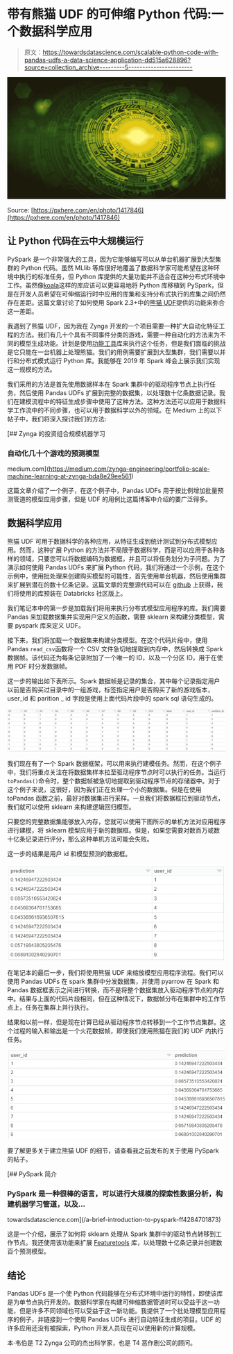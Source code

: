 # 带有熊猫 UDF 的可伸缩 Python 代码:一个数据科学应用

> 原文：<https://towardsdatascience.com/scalable-python-code-with-pandas-udfs-a-data-science-application-dd515a628896?source=collection_archive---------5----------------------->

![](img/986561421ff6d518370bc67fafd47ae7.png)

Source: [https://pxhere.com/en/photo/1417846](https://pxhere.com/en/photo/1417846)

## 让 Python 代码在云中大规模运行

PySpark 是一个非常强大的工具，因为它能够编写可以从单台机器扩展到大型集群的 Python 代码。虽然 MLlib 等库很好地覆盖了数据科学家可能希望在这种环境中执行的标准任务，但 Python 库提供的大量功能并不适合在这种分布式环境中工作。虽然像[koala](https://github.com/databricks/koalas)这样的库应该可以更容易地将 Python 库移植到 PySpark，但是在开发人员希望在可伸缩运行时中应用的库集和支持分布式执行的库集之间仍然存在差距。这篇文章讨论了如何使用 Spark 2.3+中的[熊猫 UDF](https://databricks.com/blog/2017/10/30/introducing-vectorized-udfs-for-pyspark.html)提供的功能来弥合这一差距。

我遇到了熊猫 UDF，因为我在 Zynga 开发的一个项目需要一种扩大自动化特征工程的方法。我们有几十个具有不同事件分类的游戏，需要一种自动化的方法来为不同的模型生成功能。计划是使用[功能工具](https://github.com/Featuretools/featuretools)库来执行这个任务，但是我们面临的挑战是它只能在一台机器上处理熊猫。我们的用例需要扩展到大型集群，我们需要以并行和分布式模式运行 Python 库。我能够在 2019 年 Spark 峰会上展示我们实现这一规模的方法。

我们采用的方法是首先使用数据样本在 Spark 集群中的驱动程序节点上执行任务，然后使用 Pandas UDFs 扩展到完整的数据集，以处理数十亿条数据记录。我们在建模流程中的特征生成步骤中使用了这种方法。这种方法还可以应用于数据科学工作流中的不同步骤，也可以用于数据科学以外的领域。在 Medium 上的以下帖子中，我们将深入探讨我们的方法:

[](https://medium.com/zynga-engineering/portfolio-scale-machine-learning-at-zynga-bda8e29ee561) [## Zynga 的投资组合规模机器学习

### 自动化几十个游戏的预测模型

medium.com](https://medium.com/zynga-engineering/portfolio-scale-machine-learning-at-zynga-bda8e29ee561) 

这篇文章介绍了一个例子，在这个例子中，Pandas UDFs 用于按比例增加批量预测管道的模型应用步骤，但是 UDF 的用例比这篇博客中介绍的要广泛得多。

## 数据科学应用

熊猫 UDF 可用于数据科学的各种应用，从特征生成到统计测试到分布式模型应用。然而，这种扩展 Python 的方法并不局限于数据科学，而是可以应用于各种各样的领域，只要您可以将数据编码为数据框，并且可以将任务划分为子问题。为了演示如何使用 Pandas UDFs 来扩展 Python 代码，我们将通过一个示例，在这个示例中，使用批处理来创建购买模型的可能性，首先使用单台机器，然后使用集群来扩展到潜在的数十亿条记录。这篇文章的完整源代码可以在 [github](https://github.com/bgweber/StartupDataScience/blob/master/python/SK_Scale.ipynb) 上获得，我们将使用的库预装在 Databricks 社区版上。

我们笔记本中的第一步是加载我们将用来执行分布式模型应用程序的库。我们需要 Pandas 来加载数据集并实现用户定义的函数，需要 sklearn 来构建分类模型，需要 pyspark 库来定义 UDF。

接下来，我们将加载一个数据集来构建分类模型。在这个代码片段中，使用 Pandas `read_csv`函数将一个 CSV 文件急切地提取到内存中，然后转换成 Spark 数据帧。该代码还为每条记录附加了一个唯一的 ID，以及一个分区 ID，用于在使用 PDF 时分发数据帧。

这一步的输出如下表所示。Spark 数据帧是记录的集合，其中每个记录指定用户以前是否购买过目录中的一组游戏，标签指定用户是否购买了新的游戏版本，user_id 和 parition _ id 字段是使用上面代码片段中的 spark sql 语句生成的。

![](img/4f08bb1318c5b38f62ff72503442c926.png)

我们现在有了一个 Spark 数据框架，可以用来执行建模任务。然而，在这个例子中，我们将重点关注在将数据集样本拉至驱动程序节点时可以执行的任务。当运行`toPandas()`命令时，整个数据帧被急切地提取到驱动程序节点的存储器中。对于这个例子来说，这很好，因为我们正在处理一个小的数据集。但是在使用 toPandas 函数之前，最好对数据集进行采样。一旦我们将数据框拉到驱动节点，我们就可以使用 sklearn 来构建逻辑回归模型。

只要您的完整数据集能够放入内存，您就可以使用下图所示的单机方法对应用程序进行建模，将 sklearn 模型应用于新的数据框。但是，如果您需要对数百万或数十亿条记录进行评分，那么这种单机方法可能会失败。

这一步的结果是用户 id 和模型预测的数据框。

![](img/d22110d01a637892b959bd325d9f1ec7.png)

在笔记本的最后一步，我们将使用熊猫 UDF 来缩放模型应用程序流程。我们可以使用 Pandas UDFs 在 spark 集群中分发数据集，并使用 pyarrow 在 Spark 和 Pandas 数据框表示之间进行转换，而不是将整个数据集放入驱动程序节点的内存中。结果与上面的代码片段相同，但在这种情况下，数据帧分布在集群中的工作节点上，任务在集群上并行执行。

结果和以前一样，但是现在计算已经从驱动程序节点转移到一个工作节点集群。这个过程的输入和输出是一个火花数据帧，即使我们使用熊猫在我们的 UDF 内执行任务。

![](img/d043a8eb86a63287951c17f4e72d1a30.png)

要了解更多关于建立熊猫 UDF 的细节，请查看我之前发布的关于使用 PySpark 的帖子。

[](/a-brief-introduction-to-pyspark-ff4284701873) [## PySpark 简介

### PySpark 是一种很棒的语言，可以进行大规模的探索性数据分析，构建机器学习管道，以及…

towardsdatascience.com](/a-brief-introduction-to-pyspark-ff4284701873) 

这是一个介绍，展示了如何将 sklearn 处理从 Spark 集群中的驱动节点转移到工作节点。我还使用该功能来扩展 [Featuretools](https://github.com/Featuretools/featuretools) 库，以处理数十亿条记录并创建数百个预测模型。

## 结论

Pandas UDFs 是一个使 Python 代码能够在分布式环境中运行的特性，即使该库是为单节点执行开发的。数据科学家在构建可伸缩数据管道时可以受益于这一功能，但是许多不同领域也可以受益于这一新功能。我提供了一个批处理模型应用程序的例子，并链接到一个使用 Pandas UDFs 进行自动特征生成的项目。UDF 的许多应用还没有被探索，Python 开发人员现在可以使用新的计算规模。

本·韦伯是 T2 Zynga 公司的杰出科学家，也是 T4 恶作剧公司的顾问。